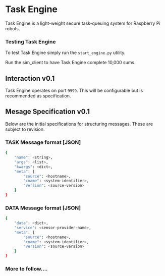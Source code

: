 # Task Engine
Task Engine is a light-weight secure task-queuing system for Raspberry Pi robots.

### Testing Task Engine
To test Task Engine simply run the `start_engine.py` utility.

Run the sim_client to have Task Engine complete 10,000 sums.
## Interaction v0.1
Task Engine operates on port `9999`. This will be configurable but is recommended as specification.

## Mesage Specification v0.1
Below are the initial specifications for structuring messages. These are subject to revision.

### TASK Message format [JSON]
```bash
{
	"name": <string>,
	"args": <list>,
	"kwargs": <dict>,
	"meta": {
		"source": <hostname>,
		"cname": <system-identifier>,
		"version": <source-version>
	}
}
```

### DATA Message format [JSON]
```bash
{
	"data": <dict>,
	"service": <sensor-provider-name>,
	"meta": {
		"source": <hostname>,	
		"cname": <system-identifier>,
		"version": <source-version>
	}
}
```

### More to follow....